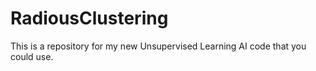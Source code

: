# RadiousClustering
This is a repository for my new Unsupervised Learning AI code that you could use.
